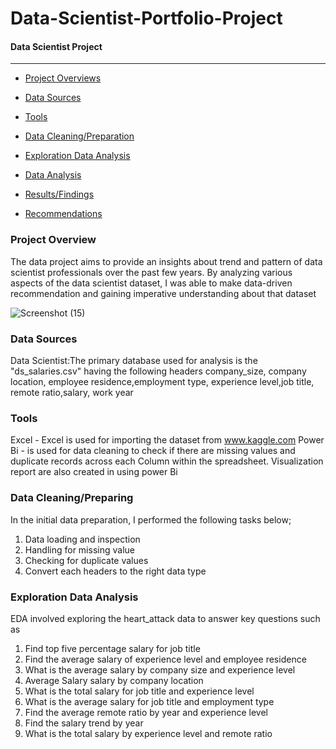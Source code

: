 # Data-Scientist-Portfolio-Project

#### Data Scientist Project
----------------------------------

-  [Project Overviews](#Project_Overview)

-  [Data Sources](#Data_Sources)

-  [Tools](#Tools)

-  [Data Cleaning/Preparation](#Data_cleaning/Preparation) 

-  [Exploration Data Analysis](#Recommendation)

-  [Data Analysis](#Data_Analysis)

-  [Results/Findings](#Results/Finding)

-  [Recommendations](#Recommendations)




### Project Overview
The data project aims to provide an insights about  trend and pattern of data scientist professionals over the past few years. By analyzing various aspects of the data scientist dataset, I was able to make data-driven recommendation and gaining imperative understanding about that dataset

![Screenshot (15)](https://github.com/Luphen1/Data-Scientist-Portfolio-Project-/assets/140397207/580e71fb-d6e6-4ece-9f51-4aa56fc62ff4)



### Data Sources
Data Scientist:The primary database used for analysis is the  "ds_salaries.csv" having the following headers company_size, company location, employee residence,employment type, experience level,job title, remote ratio,salary, work year

### Tools 
Excel - Excel is used for importing the dataset from www.kaggle.com
Power Bi - is used for data cleaning to check if there are missing values and duplicate records across  each Column   within the  spreadsheet.
Visualization report are also created in using power Bi 

###  Data Cleaning/Preparing
In the initial data preparation, I performed the following tasks below;
1. Data loading and inspection
2. Handling for missing value
3. Checking for duplicate values
4. Convert each headers to  the right  data type

###  Exploration Data Analysis
EDA involved exploring the heart_attack data to answer key questions such as

1. Find top five percentage salary for job title
2. Find the average salary of  experience level and employee residence
3. What is the average salary by company size and experience level
4. Average Salary salary by company location 
5. What is the total salary for job title and experience level
6. What is the average salary for job title and employment type
7. Find the average remote ratio by year and experience level
8. Find the salary trend by year
9. What is the total salary by experience level and remote ratio
